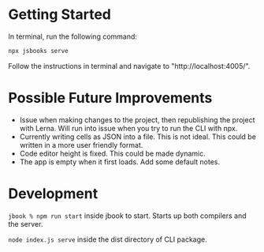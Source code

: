 # Getting Started

In terminal, run the following command:

```zsh
npx jsbooks serve
```

Follow the instructions in terminal and navigate to "http://localhost:4005/".

# Possible Future Improvements
- Issue when making changes to the project, then republishing the project with Lerna. Will run into issue when you try to run the CLI with npx. 
- Currently writing cells as JSON into a file. This is not ideal. This could be written in a more user friendly format.
- Code editor height is fixed. This could be made dynamic.
- The app is empty when it first loads. Add some default notes. 

# Development

`jbook % npm run start` inside jbook to start.
Starts up both compilers and the server.


`node index.js serve` inside the dist directory of CLI package.